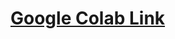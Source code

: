 # [Google Colab Link](https://colab.research.google.com/drive/1qLL2qzYT4gc2MX1Lz6gnlz4nkE814ewG?usp=sharing)
